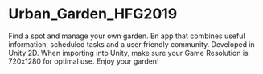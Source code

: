 # Urban_Garden_HFG2019
Find a spot and manage your own garden. En app that combines useful information, scheduled tasks and a user friendly community. 
Developed in Unity 2D.
When importing into Unity, make sure your Game Resolution is 720x1280 for optimal use. 
Enjoy your garden!
